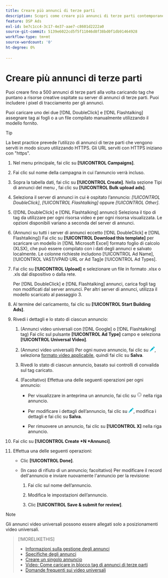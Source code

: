 ```yaml
---
title: Creare più annunci di terze parti
description: Scopri come creare più annunci di terze parti contemporaneamente.
feature: DSP Ads
exl-id: be7c1cc4-3c17-4e37-aae7-c8601d2222a0
source-git-commit: 5139e6022cd5f5f11046d8f38bd0f1db91464928
workflow-type: tm+mt
source-wordcount: '0'
ht-degree: 0%

---
```


# Creare più annunci di terze parti

Puoi creare fino a 500 annunci di terze parti alla volta caricando tag che puntano a risorse creative ospitate su server di annunci di terze parti. Puoi includere i pixel di tracciamento per gli annunci.<!-- The bulksheet template for other ad servers says you can include 200. Which is it: 200 or 500? -->

Puoi caricare uno dei due [!DNL DoubleClick] e [!DNL Flashtalking] assegnare tag ai fogli o a un file compilato manualmente utilizzando il modello fornito.

>[!TIP]
>
> La best practice prevede l’utilizzo di annunci di terze parti che vengono serviti in modo sicuro utilizzando HTTPS. Gli URL serviti con HTTPS iniziano con &quot;https&quot;.

1. Nel menu principale, fai clic su **[!UICONTROL Campaigns]**.

1. Fai clic sul nome della campagna in cui l’annuncio verrà incluso.

1. Sopra la tabella dati, fai clic su **[!UICONTROL Create]**. Nella sezione Tipi di annunci del menu , fai clic su **[!UICONTROL Bulk upload ads]**.

1. Seleziona il server di annunci in cui è ospitato l’annuncio: *[!UICONTROL DoubleClick]*, *[!UICONTROL Flashtalking]* oppure *[!UICONTROL Other]*.

1. ([!DNL DoubleClick] e [!DNL Flashtalking] annunci) Seleziona il tipo di tag da utilizzare per ogni risorsa video e per ogni risorsa visualizzata. Le opzioni disponibili variano a seconda del server di annunci.

1. (Annunci su tutti i server di annunci eccetto [!DNL DoubleClick] e [!DNL Flashtalking]) Fai clic su **[!UICONTROL Download this template]** per scaricare un modello in [!DNL Microsoft Excel] formato foglio di calcolo (XLSX), che può essere compilato con i dati degli annunci e salvato localmente. Le colonne richieste includono [!UICONTROL Ad Name], [!UICONTROL VAST/VPAID URL or Ad Tag]e [!UICONTROL Ad Types].

1. Fai clic su **[!UICONTROL Upload]** e selezionare un file in formato .xlsx o .xls dal dispositivo o dalla rete.

   Per [!DNL DoubleClick] e [!DNL Flashtalking] annunci, carica fogli tag non modificati dal server annunci. Per altri server di annunci, utilizza il modello scaricato al passaggio 3.

1. Al termine del caricamento, fai clic su **[!UICONTROL Start Building Ads]**.

1. Rivedi i dettagli e lo stato di ciascun annuncio:

   1. (Annunci video universali con [!DNL Google] o [!DNL Flashtalking] tag) Fai clic sul pulsante **[!UICONTROL Ad Type]** campo e seleziona **[!UICONTROL Universal Video]**.

   1. (Annunci video universali) Per ogni nuovo annuncio, fai clic su ![modifica](/help/dsp/assets/edit.png), seleziona [formato video applicabile](/help/dsp/campaign-management/ads/ad-settings-universal-video.md), quindi fai clic su **Salva**.

   1. Rivedi lo stato di ciascun annuncio, basato sui controlli di convalida sul tag caricato.

   1. (Facoltativo) Effettua una delle seguenti operazioni per ogni annuncio:

      * Per visualizzare in anteprima un annuncio, fai clic su ![play](/help/dsp/assets/play.png) nella riga annuncio.

      * Per modificare i dettagli dell’annuncio, fai clic su ![modifica](/help/dsp/assets/edit.png), modifica i dettagli e fai clic su **Salva**.

      * Per rimuovere un annuncio, fai clic su **[!UICONTROL X]** nella riga annuncio.

1. Fai clic su **[!UICONTROL Create *N *Annunci]**.

1. Effettua una delle seguenti operazioni:

   * Clic **[!UICONTROL Done]**.

   * (In caso di rifiuto di un annuncio; facoltativo) Per modificare il record dell&#39;annuncio e inviare nuovamente l&#39;annuncio per la revisione:

      1. Fai clic sul nome dell’annuncio.

      1. Modifica le impostazioni dell’annuncio.

      1. Clic **[!UICONTROL Save & submit for review]**.

>[!NOTE]
>
>Gli annunci video universali possono essere allegati solo a posizionamenti video universali.

>[!MORELIKETHIS]
>
>* [Informazioni sulla gestione degli annunci](ad-about.md)
>* [Specifiche degli annunci](ad-specs.md)
>* [Creare un singolo annuncio](ad-create.md)
>* [Video: Come caricare in blocco tag di annunci di terze parti](https://experienceleague.adobe.com/docs/advertising-learn/tutorials/dsp/bulk-upload-third-party-ad-tags.html)
>* [Domande frequenti sui video universali](/help/dsp/campaign-management/faq-universal-video.md)

